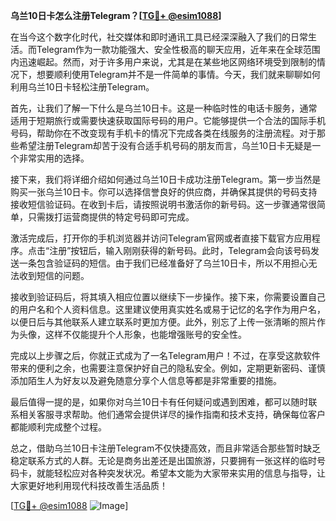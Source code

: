 **乌兰10日卡怎么注册Telegram？[[TG💪+ @esim1088](https://t.me/s/esim1088)]**

在当今这个数字化时代，社交媒体和即时通讯工具已经深深融入了我们的日常生活。而Telegram作为一款功能强大、安全性极高的聊天应用，近年来在全球范围内迅速崛起。然而，对于许多用户来说，尤其是在某些地区网络环境受到限制的情况下，想要顺利使用Telegram并不是一件简单的事情。今天，我们就来聊聊如何利用乌兰10日卡轻松注册Telegram。

首先，让我们了解一下什么是乌兰10日卡。这是一种临时性的电话卡服务，通常适用于短期旅行或需要快速获取国际号码的用户。它能够提供一个合法的国际手机号码，帮助你在不改变现有手机卡的情况下完成各类在线服务的注册流程。对于那些希望注册Telegram却苦于没有合适手机号码的朋友而言，乌兰10日卡无疑是一个非常实用的选择。

接下来，我们将详细介绍如何通过乌兰10日卡成功注册Telegram。第一步当然是购买一张乌兰10日卡。你可以选择信誉良好的供应商，并确保其提供的号码支持接收短信验证码。在收到卡后，请按照说明书激活你的新号码。这一步骤通常很简单，只需拨打运营商提供的特定号码即可完成。

激活完成后，打开你的手机浏览器并访问Telegram官网或者直接下载官方应用程序。点击“注册”按钮后，输入刚刚获得的新号码。此时，Telegram会向该号码发送一条包含验证码的短信。由于我们已经准备好了乌兰10日卡，所以不用担心无法收到短信的问题。

接收到验证码后，将其填入相应位置以继续下一步操作。接下来，你需要设置自己的用户名和个人资料信息。这里建议使用真实姓名或易于记忆的名字作为用户名，以便日后与其他联系人建立联系时更加方便。此外，别忘了上传一张清晰的照片作为头像，这样不仅能提升个人形象，也能增强账号的安全性。

完成以上步骤之后，你就正式成为了一名Telegram用户！不过，在享受这款软件带来的便利之余，也需要注意保护好自己的隐私安全。例如，定期更新密码、谨慎添加陌生人为好友以及避免随意分享个人信息等都是非常重要的措施。

最后值得一提的是，如果你对乌兰10日卡有任何疑问或遇到困难，都可以随时联系相关客服寻求帮助。他们通常会提供详尽的操作指南和技术支持，确保每位客户都能顺利完成整个过程。

总之，借助乌兰10日卡注册Telegram不仅快捷高效，而且非常适合那些暂时缺乏稳定联系方式的人群。无论是商务出差还是出国旅游，只要拥有一张这样的临时号码卡，就能轻松应对各种突发状况。希望本文能为大家带来实用的信息与指导，让大家更好地利用现代科技改善生活品质！

[[TG💪+ @esim1088](https://t.me/s/esim1088) ![Image](https://i.postimg.cc/4NQfJmqS/Snipaste-2025-05-13-00-14-12.png)]